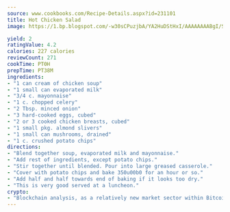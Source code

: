 ```yaml
---
source: www.cookbooks.com/Recipe-Details.aspx?id=231101
title: Hot Chicken Salad
image: https://1.bp.blogspot.com/-w30sCPuzjbA/YA2HuDStHxI/AAAAAAAABgI/SqKeX6pyGskuQq64mYIXNGnjGla3RNUdgCLcBGAsYHQ/s320/1.png

yield: 2
ratingValue: 4.2
calories: 227 calories
reviewCount: 271
cookTime: PT0H
prepTime: PT38M
ingredients:
- "1 can cream of chicken soup"
- "1 small can evaporated milk"
- "3/4 c. mayonnaise"
- "1 c. chopped celery"
- "2 Tbsp. minced onion"
- "3 hard-cooked eggs, cubed"
- "2 or 3 cooked chicken breasts, cubed"
- "1 small pkg. almond slivers"
- "1 small can mushrooms, drained"
- "1 c. crushed potato chips"
directions:
- "Blend together soup, evaporated milk and mayonnaise."
- "Add rest of ingredients, except potato chips."
- "Stir together until blended. Pour into large greased casserole."
- "Cover with potato chips and bake 350u00b0 for an hour or so."
- "Add half and half towards end of baking if it looks too dry."
- "This is very good served at a luncheon."
crypto:
- "Blockchain analysis, as a relatively new market sector within Bitcoin, demonstrates the weakness of pseudonymity."
---
```

